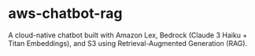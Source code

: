 # aws-chatbot-rag
A cloud-native chatbot built with Amazon Lex, Bedrock (Claude 3 Haiku + Titan Embeddings), and S3 using Retrieval-Augmented Generation (RAG).
